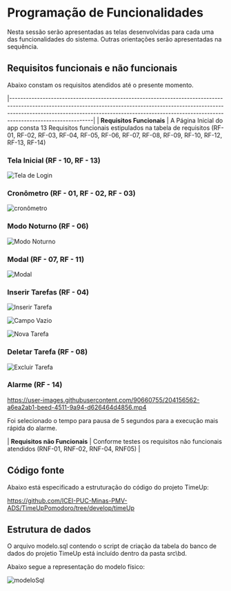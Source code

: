 # Programação de Funcionalidades

Nesta sessão serão apresentadas as telas desenvolvidas para cada uma das funcionalidades do sistema. Outras orientações serão apresentadas na sequência.


## Requisitos funcionais e não funcionais

Abaixo constam os requisitos atendidos até o presente momento.

|------------------------------------------------------------------------------------------------------------------------------------------------------------------------------------------------------------------------------------------------------------------------|
| **Requisitos Funcionais** | A Página Inicial do app consta 13 Requisitos funcionais estipulados na tabela de requisitos (RF-01, RF-02, RF-03, RF-04, RF-05, RF-06, RF-07, RF-08, RF-09, RF-10, RF-12, RF-13, RF-14)

### Tela Inicial (RF - 10, RF - 13)

![Tela de Login](https://user-images.githubusercontent.com/90660755/204154120-33adc286-0a12-4eb5-bf65-060265343ab4.png)

### Cronômetro (RF - 01, RF - 02, RF - 03)

![cronômetro](https://user-images.githubusercontent.com/90660755/204154049-cfdb3072-064b-4c5b-adad-8829d9170b28.png)

### Modo Noturno (RF - 06)

![Modo Noturno](https://user-images.githubusercontent.com/90660755/204154232-2def0951-4ad0-40da-b635-a41898dfff9f.png)

### Modal (RF - 07, RF - 11)

![Modal](https://user-images.githubusercontent.com/90660755/204154393-28e20993-9c3e-4fb8-a0c9-a0e5657a490e.png)

### Inserir Tarefas (RF - 04)

![Inserir Tarefa](https://user-images.githubusercontent.com/90660755/204154626-f7488b96-98a4-4f03-8d4d-6043c0bb79b3.png)

![Campo Vazio](https://user-images.githubusercontent.com/90660755/204154881-8d3a4eb8-773f-4e14-92e3-ad5f53ee3bbc.png)

![Nova Tarefa](https://user-images.githubusercontent.com/90660755/204154891-13d601c8-6095-46ff-af67-ce40ff5b346e.png)

### Deletar Tarefa (RF - 08)

![Excluir Tarefa](https://user-images.githubusercontent.com/90660755/204154773-3db3b82a-a452-4335-b587-5e443b367e69.png)

### Alarme (RF - 14)

https://user-images.githubusercontent.com/90660755/204156562-a6ea2ab1-beed-4511-9a94-d626464d4856.mp4

Foi selecionado o tempo para pausa de 5 segundos para a execução mais rápida do alarme.

| **Requisitos não Funcionais** | Conforme testes os requisitos não funcionais atendidos (RNF-01, RNF-02, RNF-04, RNF05)  |


## Código fonte

Abaixo está especificado a estruturação do código do projeto TimeUp:

https://github.com/ICEI-PUC-Minas-PMV-ADS/TimeUpPomodoro/tree/develop/timeUp


## Estrutura de dados

O arquivo modelo.sql contendo o script de criação da tabela do banco de dados do projetio TimeUp está incluído dentro da pasta src\bd.

Abaixo segue a representação do modelo físico:

![modeloSql](https://user-images.githubusercontent.com/90660755/198892611-ac024c9e-251a-444f-9e2f-dcb5273fdf83.png)
